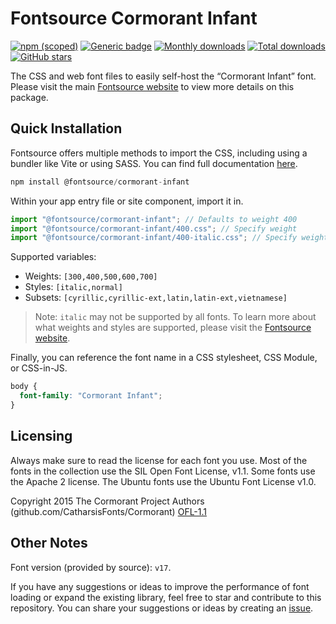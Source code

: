 # Fontsource Cormorant Infant

[![npm (scoped)](https://img.shields.io/npm/v/@fontsource/cormorant-infant?color=brightgreen)](https://www.npmjs.com/package/@fontsource/cormorant-infant) [![Generic badge](https://img.shields.io/badge/fontsource-passing-brightgreen)](https://github.com/fontsource/fontsource) [![Monthly downloads](https://badgen.net/npm/dm/@fontsource/cormorant-infant)](https://github.com/fontsource/fontsource) [![Total downloads](https://badgen.net/npm/dt/@fontsource/cormorant-infant)](https://github.com/fontsource/fontsource) [![GitHub stars](https://img.shields.io/github/stars/fontsource/fontsource.svg?style=social&label=Star)](https://github.com/fontsource/fontsource/stargazers)

The CSS and web font files to easily self-host the “Cormorant Infant” font. Please visit the main [Fontsource website](https://fontsource.org/fonts/cormorant-infant) to view more details on this package.

## Quick Installation

Fontsource offers multiple methods to import the CSS, including using a bundler like Vite or using SASS. You can find full documentation [here](https://fontsource.org/docs/getting-started/introduction).

```javascript
npm install @fontsource/cormorant-infant
```

Within your app entry file or site component, import it in.

```javascript
import "@fontsource/cormorant-infant"; // Defaults to weight 400
import "@fontsource/cormorant-infant/400.css"; // Specify weight
import "@fontsource/cormorant-infant/400-italic.css"; // Specify weight and style
```

Supported variables:
- Weights: `[300,400,500,600,700]`
- Styles: `[italic,normal]`
- Subsets: `[cyrillic,cyrillic-ext,latin,latin-ext,vietnamese]`

> Note: `italic` may not be supported by all fonts. To learn more about what weights and styles are supported, please visit the [Fontsource website](https://fontsource.org/fonts/cormorant-infant).

Finally, you can reference the font name in a CSS stylesheet, CSS Module, or CSS-in-JS.

```css
body {
  font-family: "Cormorant Infant";
}
```

## Licensing
Always make sure to read the license for each font you use. Most of the fonts in the collection use the SIL Open Font License, v1.1. Some fonts use the Apache 2 license. The Ubuntu fonts use the Ubuntu Font License v1.0.

Copyright 2015 The Cormorant Project Authors (github.com/CatharsisFonts/Cormorant)
[OFL-1.1](http://scripts.sil.org/OFL)

## Other Notes
Font version (provided by source): `v17`.

If you have any suggestions or ideas to improve the performance of font loading or expand the existing library, feel free to star and contribute to this repository. You can share your suggestions or ideas by creating an [issue](https://github.com/fontsource/fontsource/issues).